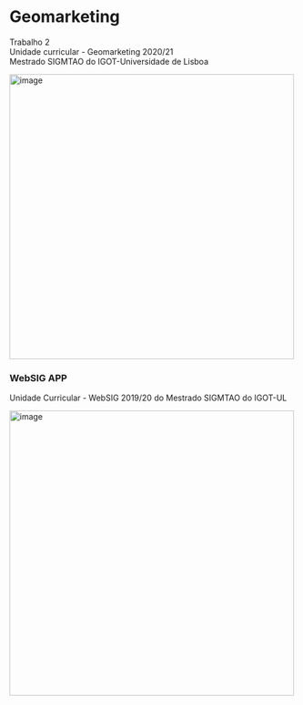 # Geomarketing
Trabalho 2<br>
Unidade curricular - Geomarketing 2020/21<br>
Mestrado SIGMTAO do IGOT-Universidade de Lisboa<p></p>
<img src="websig_github.png" alt="image" width="" height="500">

<h3>WebSIG APP</h3><p></p>

Unidade Curricular - WebSIG 2019/20 do Mestrado SIGMTAO do IGOT-UL<p></p>
<img src="websig_github.png" alt="image" width="" height="500">

